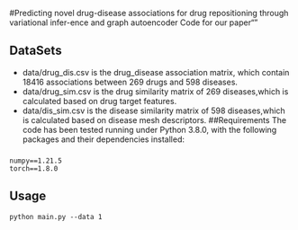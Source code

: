#Predicting novel drug-disease associations for drug repositioning through variational infer-ence and graph autoencoder
Code for our paper“”
## DataSets
* data/drug_dis.csv is the drug_disease association matrix, which contain 18416 associations between 269 drugs and 598 diseases.
* data/drug_sim.csv is the drug similarity matrix of 269 diseases,which is calculated based on drug target features.
* data/dis_sim.csv is the disease similarity matrix of 598 diseases,which is calculated based on disease mesh descriptors.
##Requirements
The code has been tested running under Python 3.8.0, with the following packages and their dependencies installed:
###
    numpy==1.21.5
    torch==1.8.0

## Usage
    python main.py --data 1